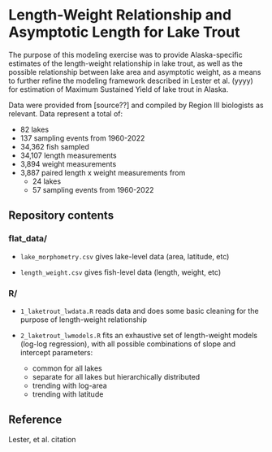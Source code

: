 # Length-Weight Relationship and Asymptotic Length for Lake Trout

The purpose of this modeling exercise was to provide Alaska-specific estimates of the length-weight relationship in lake trout, as well as the possible relationship between lake area and asymptotic weight, as a means to further refine the modeling framework described in Lester et al. (yyyy) for estimation of Maximum Sustained Yield of lake trout in Alaska.

Data were provided from [source??] and compiled by Region III biologists as relevant.  Data represent a total of:
* 82 lakes
* 137 sampling events from 1960-2022
* 34,362 fish sampled
* 34,107 length measurements
* 3,894 weight measurements
* 3,887 paired length x weight measurements from
  - 24 lakes
  - 57 sampling events from 1960-2022

## Repository contents

### flat_data/

* `lake_morphometry.csv` gives lake-level data (area, latitude, etc)

* `length_weight.csv` gives fish-level data (length, weight, etc)

### R/

* `1_laketrout_lwdata.R` reads data and does some basic cleaning for the purpose of length-weight relationship

* `2_laketrout_lwmodels.R` fits an exhaustive set of length-weight models (log-log regression), with all possible combinations of slope and intercept parameters:
  - common for all lakes
  - separate for all lakes but hierarchically distributed
  - trending with log-area
  - trending with latitude

## Reference

Lester, et al. citation
